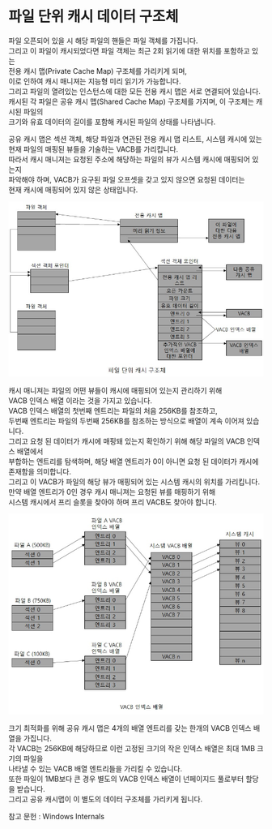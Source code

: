 # 파일 단위 캐시 데이터 구조체

파일 오픈되어 있을 시 해당 파일의 핸들은 파일 객체를 가집니다.  
그리고 이 파일이 캐시되었다면 파일 객체는 최근 2회 읽기에 대한 위치를 포함하고 있는  
전용 캐시 맵(Private Cache Map) 구조체를 가리키게 되며,   
이로 인하여 캐시 매니져는 지능형 미리 읽기가 가능합니다.  
그리고 파일의 열려있는 인스턴스에 대한 모든 전용 캐시 맵은 서로 연결되어 있습니다.  
캐시된 각 파일은 공유 캐시 맵(Shared Cache Map) 구조체를 가지며, 이 구조체는 캐시된 파일의  
크기와 유효 데이터의 길이를 포함해 캐시된 파일의 상태를 나타냅니다.  

공유 캐시 맵은 섹션 객체, 해당 파일과 연관된 전용 캐시 맵 리스트, 시스템 캐시에 있는  
현재 파일의 매핑된 뷰들을 기술하는 VACB를 가리킵니다.  
따라서 캐시 매니져는 요청된 주소에 해당하는 파일의 뷰가 시스템 캐시에 매핑되어 있는지  
파악해야 하며, VACB가 요구된 파일 오프셋을 갖고 있지 않으면 요청된 데이터는   
현재 캐시에 매핑되어 있지 않은 상태입니다.  

![이미지](./images/파일단위캐시구조체1.jpg)  

캐시 매니져는 파일의 어떤 뷰들이 캐시에 매핑되어 있는지 관리하기 위해  
VACB 인덱스 배열 이라는 것을 가지고 있습니다.  
VACB 인덱스 배열의 첫번째 엔트리는 파일의 처음 256KB를 참조하고,  
두번째 엔트리는 파일의 두번째 256KB를 참조하는 방식으로 배열이 계속 이어져 있습니다.  
그리고 요청 된 데이터가 캐시에 매핑돼 있는지 확인하기 위해 해당 파일의 VACB 인덱스 배열에서  
부합하는 엔트리를 탐색하며, 해당 배열 엔트리가 0이 아니면 요청 된 데이터가 캐시에 존재함을 의미합니다.  
그리고 이 VACB가 파일의 해당 뷰가 매핑되어 있는 시스템 캐시의 위치를 가리킵니다.  
만약 배열 엔트리가 0인 경우 캐시 매니져는 요청된 뷰를 매핑하기 위해   
시스템 캐시에서 프리 슬롯을 찾아야 하며 프리 VACB도 찾아야 합니다.  

![이미지](./images/파일단위캐시구조체2.jpg)  

크기 최적화를 위해 공유 캐시 맵은 4개의 배열 엔트리를 갖는 한개의 VACB 인덱스 배열을 가집니다.  
각 VACB는 256KB에 해당하므로 이런 고정된 크기의 작은 인덱스 배열은 최대 1MB 크기의 파일을  
나타낼 수 있는 VACB 배열 엔트리들을 가리킬 수 있습니다.  
또한 파일이 1MB보다 큰 경우 별도의 VACB 인덱스 배열이 넌페이지드 풀로부터 할당을 받습니다.  
그리고 공유 캐시맵이 이 별도의 데이터 구조체를 가리키게 됩니다.  

참고 문헌 : Windows Internals
